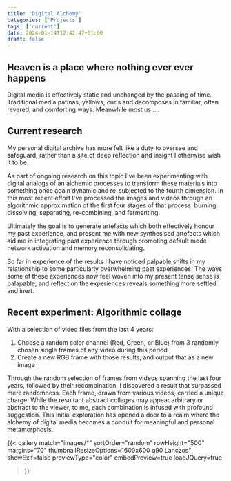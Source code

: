 ```yaml
---
title: 'Digital Alchemy'
categories: ['Projects']
tags: ['current']
date: 2024-01-14T12:42:47+01:00
draft: false
---
```


## Heaven is a place where nothing ever ever happens

Digital media is effectively static and unchanged by the passing of time. Traditional media patinas, yellows, curls and decomposes in familiar, often revered, and comforting ways. Meanwhile most us ....

## Current research

My personal digital archive has more felt like a duty to oversee and safeguard, rather than a site of deep reflection and insight I otherwise wish it to be. 

As part of ongoing research on this topic I've been experimenting with digital analogs of an alchemic processes to transform these materials into something once again dynamic and re-subjected to the fourth dimension. In this most recent effort I've processed the images and videos through an algorithmic approximation of the first four stages of that process: burning, dissolving, separating, re-combining, and fermenting.

Ultimately the goal is to generate artefacts which both effectively honour my past experience, and present me with new synthesised artefacts which aid me in integrating past experience through promoting default mode network activation and memory reconsolidating. 

So far in experience of the results I have noticed palpable shifts in my relationship to some particularly overwhelming past experiences. The ways some of these experiences now feel woven into my present tense sense is palapable, and reflection the experiences reveals something more settled and inert.

## Recent experiment: Algorithmic collage

With a selection of video files from the last 4 years:

1. Choose a random color channel (Red, Green, or Blue) from 3 randomly chosen single frames of any video during this period
2. Create a new RGB frame with those results, and output that as a new image

Through the random selection of frames from videos spanning the last four years, followed by their recombination, I discovered a result that surpassed mere randomness. Each frame, drawn from various videos, carried a unique charge. While the resultant abstract collages may appear arbitrary or abstract to the viewer, to me, each combination is infused with profound suggestion. This initial exploration has opened a door to a realm where the alchemy of digital media becomes a conduit for meaningful and personal metamorphosis.

{{<
  gallery
  match="images/*"
  sortOrder="random"
  rowHeight="500"
  margins="70"
  thumbnailResizeOptions="600x600 q90 Lanczos"
  showExif=false
  previewType="color"
  embedPreview=true
  loadJQuery=true
>}}
